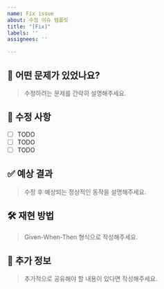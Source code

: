 ```yaml
---
name: Fix issue
about: 수정 이슈 템플릿
title: "[Fix]"
labels: ''
assignees: ''

---
```


## 🚨 어떤 문제가 있었나요?  
> 수정하려는 문제를 간략히 설명해주세요.  

## 📝 수정 사항  
- [ ] TODO  
- [ ] TODO  
- [ ] TODO  

## ✅ 예상 결과  
> 수정 후 예상되는 정상적인 동작을 설명해주세요.  

## 🛠 재현 방법  
> Given-When-Then 형식으로 작성해주세요.  

## 📢 추가 정보  
> 추가적으로 공유해야 할 내용이 있다면 작성해주세요.
